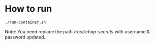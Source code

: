 # How to run
	./run-container.sh
Note: You need replace the path */root/chap-secrets* with username & password updated. <br>
